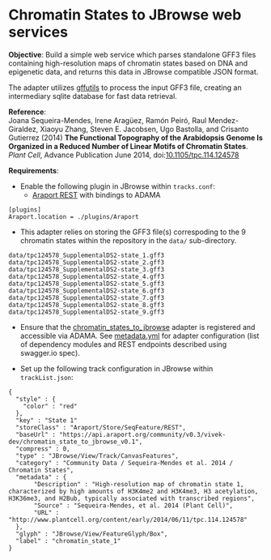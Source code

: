 Chromatin States to JBrowse web services
===

**Objective**: Build a simple web service which parses standalone GFF3 files containing high-resolution maps of chromatin states based on DNA and epigenetic data, and returns this data in JBrowse compatible JSON format.

The adapter utilizes [gffutils](http://pythonhosted.org/gffutils/contents.html) to process the input GFF3 file, creating an intermediary sqlite database for fast data retrieval.

**Reference**:  
Joana Sequeira-Mendes, Irene Aragüez, Ramón Peiró, Raul Mendez-Giraldez, Xiaoyu Zhang, Steven E. Jacobsen, Ugo Bastolla, and Crisanto Gutierrez (2014) **The Functional Topography of the Arabidopsis Genome Is Organized in a Reduced Number of Linear Motifs of Chromatin States**. *Plant Cell*, Advance Publication June 2014, doi:[10.1105/tpc.114.124578](http://www.plantcell.org/content/early/2014/06/11/tpc.114.124578)

**Requirements**:
* Enable the following plugin in JBrowse within `tracks.conf`:
  * [Araport REST](https://github.com/Arabidopsis-Information-Portal/jbrowse/blob/stable/plugins/Araport/js/Store/SeqFeature/REST) with bindings to ADAMA
```
[plugins]
Araport.location = ./plugins/Araport
```

* This adapter relies on storing the GFF3 file(s) correspoding to the 9 chromatin states within the repository in the `data/` sub-directory.
```
data/tpc124578_SupplementalDS2-state_1.gff3
data/tpc124578_SupplementalDS2-state_2.gff3
data/tpc124578_SupplementalDS2-state_3.gff3
data/tpc124578_SupplementalDS2-state_4.gff3
data/tpc124578_SupplementalDS2-state_5.gff3
data/tpc124578_SupplementalDS2-state_6.gff3
data/tpc124578_SupplementalDS2-state_7.gff3
data/tpc124578_SupplementalDS2-state_8.gff3
data/tpc124578_SupplementalDS2-state_9.gff3
```
* Ensure that the [chromatin_states_to_jbrowse](https://github.com/vivekkrish/chromatin_state_to_jbrowse) adapter is registered and accessible via ADAMA. See [metadata.yml](https://github.com/vivekkrish/chromatin_state_to_jbrowse/blob/master/metadata.yml) for adapter configuration (list of dependency modules and REST endpoints described using swagger.io spec).

* Set up the following track configuration in JBrowse within `trackList.json`:
```
{
  "style" : {
    "color" : "red"
  },
  "key" : "State 1"
  "storeClass" : "Araport/Store/SeqFeature/REST",
  "baseUrl" : "https://api.araport.org/community/v0.3/vivek-dev/chromatin_state_to_jbrowse_v0.1",
  "compress" : 0,
  "type" : "JBrowse/View/Track/CanvasFeatures",
  "category" : "Community Data / Sequeira-Mendes et al. 2014 / Chromatin States",
  "metadata" : {
       "Description" : "High-resolution map of chromatin state 1, characterized by high amounts of H3K4me2 and H3K4me3, H3 acetylation, H3K36me3, and H2Bub, typically associated with transcribed regions",
       "Source" : "Sequeira-Mendes, et al. 2014 (Plant Cell)",
       "URL" : "http://www.plantcell.org/content/early/2014/06/11/tpc.114.124578"
  },
  "glyph" : "JBrowse/View/FeatureGlyph/Box",
  "label" : "chromatin_state_1"
}
```
